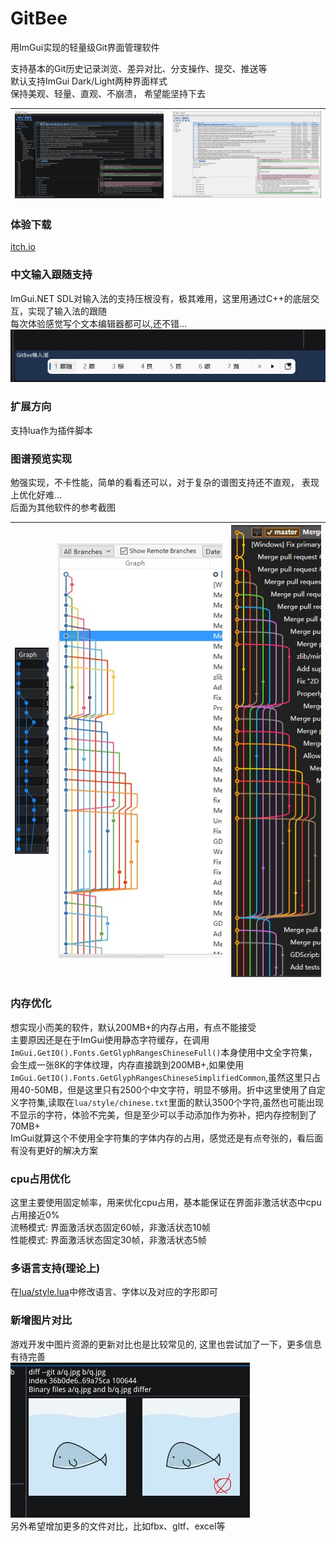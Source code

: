 # GitBee

用ImGui实现的轻量级Git界面管理软件  

支持基本的Git历史记录浏览、差异对比、分支操作、提交、推送等  
默认支持ImGui Dark/Light两种界面样式  
保持美观、轻量、直观、不崩溃， 希望能坚持下去

|![](images/001.jpg)|![](images/002.jpg)|
|:---:|:---:|

### 体验下载
[itch.io](https://wanderer-x.itch.io/gitbee)

### 中文输入跟随支持
ImGui.NET SDL对输入法的支持压根没有，极其难用，这里用通过C++的底层交互，实现了输入法的跟随  
每次体验感觉写个文本编辑器都可以,还不错...
![](images/003.jpg)

### 扩展方向
支持lua作为插件脚本

### 图谱预览实现
勉强实现，不卡性能，简单的看看还可以，对于复杂的谱图支持还不直观， 表现上优化好难...  
后面为其他软件的参考截图    

|![](images/006.jpg)|![](images/004.jpg)|![](images/005.jpg)|
|:---:|:---:|:---:|

### 内存优化
想实现小而美的软件，默认200MB+的内存占用，有点不能接受    
主要原因还是在于ImGui使用静态字符缓存，在调用`ImGui.GetIO().Fonts.GetGlyphRangesChineseFull()`本身使用中文全字符集，会生成一张8K的字体纹理，内存直接跳到200MB+,如果使用`ImGui.GetIO().Fonts.GetGlyphRangesChineseSimplifiedCommon`,虽然这里只占用40-50MB，但是这里只有2500个中文字符，明显不够用。折中这里使用了自定义字符集,读取在`lua/style/chinese.txt`里面的默认3500个字符,虽然也可能出现不显示的字符，体验不完美，但是至少可以手动添加作为弥补，把内存控制到了70MB+  
ImGui就算这个不使用全字符集的字体内存的占用，感觉还是有点夸张的，看后面有没有更好的解决方案

### cpu占用优化
这里主要使用固定帧率，用来优化cpu占用，基本能保证在界面非激活状态中cpu占用接近0%       
流畅模式: 界面激活状态固定60帧，非激活状态10帧  
性能模式: 界面激活状态固定30帧，非激活状态5帧  


### 多语言支持(理论上)
在[lua/style.lua](lua/style.lua)中修改语言、字体以及对应的字形即可

### 新增图片对比
游戏开发中图片资源的更新对比也是比较常见的, 这里也尝试加了一下，更多信息有待完善  
![](images/007.jpg)  
另外希望增加更多的文件对比，比如fbx、gltf、excel等  
